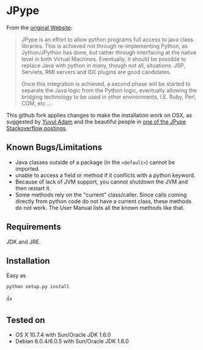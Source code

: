 JPype
=====

From the [original Website](http://jpype.sourceforge.net/index.html):

> JPype is an effort to allow python programs full access to java class libraries.
> This is achieved not through re-implementing Python, as Jython/JPython has done,
> but rather through interfacing at the native level in both Virtual Machines.
> Eventually, it should be possible to replace Java with python in many, though not all, situations. 
> JSP, Servlets, RMI servers and IDE plugins are good candidates.
> 
> Once this integration is achieved, a second phase will be started to separate the Java logic from 
> the Python logic, eventually allowing the bridging technology to be used in other environments, 
> I.E. Ruby, Perl, COM, etc ...

This github fork applies changes to make the installation work on OSX,
as suggested by [Yuvul Adam](http://blog.y3xz.com/post/5037243230/installing-jpype-on-mac-os-x)
and the beautiful people in [one of the JPype Stackoverflow postings](http://stackoverflow.com/questions/8525193/cannot-install-jpype-on-os-x-lion-to-use-with-neo4j).

Known Bugs/Limitations
----------------------
* Java classes outside of a package (in the `<default>`) cannot be imported.
* unable to access a field or method if it conflicts with a python keyword.
* Because of lack of JVM support, you cannot shutdown the JVM and then restart it.
* Some methods rely on the "current" class/caller. Since calls coming directly from 
  python code do not have a current class, these methods do not work. The User Manual 
  lists all the known methods like that.

Requirements
------------

JDK and JRE.

Installation
------------

Easy as

    python setup.py install

:+1:

Tested on
---------

* OS X 10.7.4 with Sun/Oracle JDK 1.6.0
* Debian 6.0.4/6.0.5 with Sun/Oracle JDK 1.6.0 
